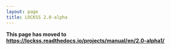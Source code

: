 ```yaml
---
layout: page
title: LOCKSS 2.0-alpha
---
```


**This page has moved to <https://lockss.readthedocs.io/projects/manual/en/2.0-alpha1/>**

